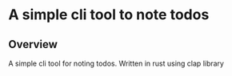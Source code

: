 # A simple cli tool to note todos

## Overview

A simple cli tool for noting todos. Written in rust using clap library
